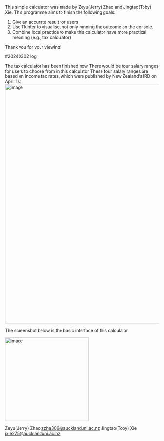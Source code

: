 This simple calculator was made by Zeyu(Jerry) Zhao and Jingtao(Toby) Xie. This programme aims to finish the following goals:
1. Give an accurate result for users
2. Use Tkinter to visualise, not only running the outcome on the console.
3. Combine local practice to make this calculator have more practical meaning (e.g., tax calculator)

Thank you for your viewing!

#20240302 log

The tax calculator has been finished now
There would be four salary ranges for users to choose from in this calculator
These four salary ranges are based on income tax rates, which were published by New Zealand‘s IRD on April 1st
<img width="782" alt="image" src="https://github.com/JingtaoXie/Calculator/assets/140026294/5b703a52-5abb-443b-aaf1-b1111a584144">


The screenshot below is the basic interface of this calculator.

<img width="274" alt="image" src="https://github.com/JingtaoXie/Calculator/assets/140026294/09aaa9aa-16ad-47fa-a9d0-3b0fab2ea134">




Zeyu(Jerry) Zhao zzha306@aucklanduni.ac.nz
Jingtao(Toby) Xie jxie275@aucklanduni.ac.nz
